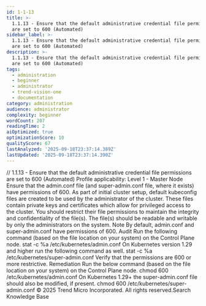 ```yaml
---
id: 1-1-13
title: >-
  1.1.13 - Ensure that the default administrative credential file permissions
  are set to 600 (Automated)
sidebar_label: >-
  1.1.13 - Ensure that the default administrative credential file permissions
  are set to 600 (Automated)
description: >-
  1.1.13 - Ensure that the default administrative credential file permissions
  are set to 600 (Automated)
tags:
  - administration
  - beginner
  - administrator
  - trend-vision-one
  - documentation
category: administration
audience: administrator
complexity: beginner
wordCount: 207
readingTime: 2
aiOptimized: true
optimizationScore: 10
qualityScore: 67
lastAnalyzed: '2025-09-18T23:37:14.389Z'
lastUpdated: '2025-09-18T23:37:14.390Z'
---
```


/*<![CDATA[*/ $('#title').html($('meta[name=map-description]').attr('content')); /*]]>*/ 1.1.13 - Ensure that the default administrative credential file permissions are set to 600 (Automated) Profile applicability: Level 1 - Master Node Ensure that the admin.conf file (and super-admin.conf file, where it exists) have permissions of 600. As part of initial cluster setup, default kubeconfig files are created to be used by the administrator of the cluster. These files contain private keys and certificates which allow for privileged access to the cluster. You should restrict their file permissions to maintain the integrity and confidentiality of the file(s). The file(s) should be readable and writable by only the administrators on the system. Note By default, admin.conf and super-admin.conf have permissions of 600. Audit Run the following command (based on the file location on your system) on the Control Plane node. stat -c %a /etc/kubernetes/admin.conf On Kubernetes version 1.29 and higher run the following command as well. stat -c %a /etc/kubernetes/super-admin.conf Verify that the permissions are 600 or more restrictive. Remediation Run the below command (based on the file location on your system) on the Control Plane node. chmod 600 /etc/kubernetes/admin.conf On Kubernetes 1.29+ the super-admin.conf file should also be modified, if present. chmod 600 /etc/kubernetes/super-admin.conf © 2025 Trend Micro Incorporated. All rights reserved.Search Knowledge Base
